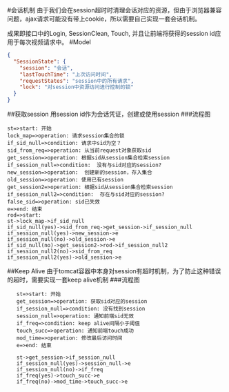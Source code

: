 #会话机制
由于我们会在session超时时清理会话对应的资源，但由于浏览器兼容问题，ajax请求可能没有带上cookie，所以需要自己实现一套会话机制。

成果即接口中的Login, SessionClean, Touch, 并且让前端将获得的session id应用于每次视频请求中。
#Model
```json
{
  "SessionState": {
    "session": "会话",
    "lastTouchTime": "上次访问时间",
    "requestStates": "session中的所有请求",
    "lock": "对session中资源访问进行控制的锁"
  }
}

```
##获取session
用session id作为会话凭证，创建或使用session
###流程图
```flow
st=>start: 开始
lock_map=>operation: 请求session集合的锁
if_sid_null=>condition: 请求中sid为空？
sid_from_req=>operation: 从当前request对象获取sid
get_session=>operation: 根据sid从session集合检索session
if_session_null=>condition:  没有与sid对应的session?
new_session=>operation:  创建新的session，存入集合
old_session=>operation: 使用已有session
get_session2=>operation: 根据sid从session集合检索session
if_session_null2=>condition:  存在与sid对应的session?
false_sid=>operation: sid已失效
e=>end: 结束
rod=>start:
st->lock_map->if_sid_null
if_sid_null(yes)->sid_from_req->get_session->if_session_null
if_session_null(yes)->new_session->e
if_session_null(no)->old_session->e
if_sid_null(no)->get_session2->rod->if_session_null2
if_session_null2(no)->sid_from_req
if_session_null2(yes)->old_session->e
```

##Keep Alive
由于tomcat容器中本身对session有超时机制，为了防止这种错误的超时，需要实现一套keep alive机制
###流程图
```flow
   st=>start: 开始
   get_session=>operation: 获取sid对应的session
   if_session_null=>condition: 没有找到session
   session_null=>operation: 通知前端sid无效
   if_freq=>condition: keep alive间隔小于阈值
   touch_succ=>operation: 通知前端touch成功
   mod_time=>operation: 修改最后访问时间
   e=>end: 结束

   st->get_session->if_session_null
   if_session_null(yes)->session_null->e
   if_session_null(no)->if_freq
   if_freq(yes)->touch_succ->e
   if_freq(no)->mod_time->touch_succ->e
```

